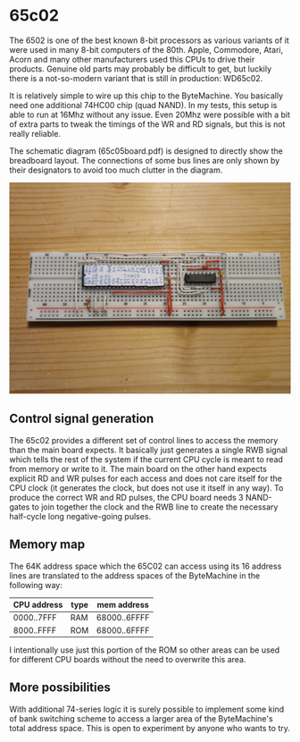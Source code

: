 # 65c02

The 6502 is one of the best known 8-bit processors as various variants of it were used in many 8-bit computers of the 80th.
Apple, Commodore, Atari, Acorn and many other manufacturers used this CPUs to drive their products.
Genuine old parts may probably be difficult to get, but luckily there is a not-so-modern variant that is still in production: WD65c02.

It is relatively simple to wire up this chip to the ByteMachine. You basically need one additional 74HC00 chip (quad NAND). In my tests, this 
setup is able to run at 16Mhz without any issue. Even 20Mhz were possible with a bit of extra parts to tweak the timings of the WR and RD signals,
but this is not really reliable. 

The schematic diagram (65c05board.pdf) is designed to directly show the breadboard layout. The connections of some bus lines 
are only shown by their designators to avoid too much clutter in the diagram.

![alt text](breadboard.jpg "Breadboard before connecting to the main board")

## Control signal generation

The 65c02 provides a different set of control lines to access the memory than the main board expects. It basically just generates a single 
RWB signal which tells the rest of the system if the current CPU cycle is meant to read from memory or write to it.
The main board on the other hand expects explicit RD and WR pulses for each access and does not care itself for the CPU clock
(it generates the clock, but does not use it itself in any way). To produce the correct WR and RD pulses, the CPU board 
needs 3 NAND-gates to join together the clock and the RWB line to create the necessary half-cycle long negative-going pulses.


## Memory map

The 64K address space which the 65C02 can access using its 16 address lines are translated to the address spaces of the ByteMachine in the following way:

| CPU address| type | mem address  |
| ---------- | ---- | ------------ |
| 0000..7FFF | RAM  | 68000..6FFFF | 
| 8000..FFFF | ROM  | 68000..6FFFF | 

I intentionally use just this portion of the ROM so other areas can be used for different CPU boards without the
need to overwrite this area.

## More possibilities

With additional 74-series logic it is surely possible to implement some kind of bank switching scheme to access a larger area 
of the ByteMachine's total address space. This is open to experiment by anyone who wants to try.





